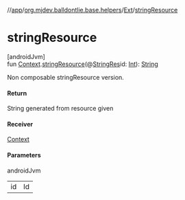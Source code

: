 //[app](../../../index.md)/[org.mjdev.balldontlie.base.helpers](../index.md)/[Ext](index.md)/[stringResource](string-resource.md)

# stringResource

[androidJvm]\
fun [Context](https://developer.android.com/reference/kotlin/android/content/Context.html).[stringResource](string-resource.md)(@[StringRes](https://developer.android.com/reference/kotlin/androidx/annotation/StringRes.html)id: [Int](https://kotlinlang.org/api/latest/jvm/stdlib/kotlin/-int/index.html)): [String](https://kotlinlang.org/api/latest/jvm/stdlib/kotlin/-string/index.html)

Non composable stringResource version.

#### Return

String generated from resource given

#### Receiver

[Context](https://developer.android.com/reference/kotlin/android/content/Context.html)

#### Parameters

androidJvm

| | |
|---|---|
| id | Id |
